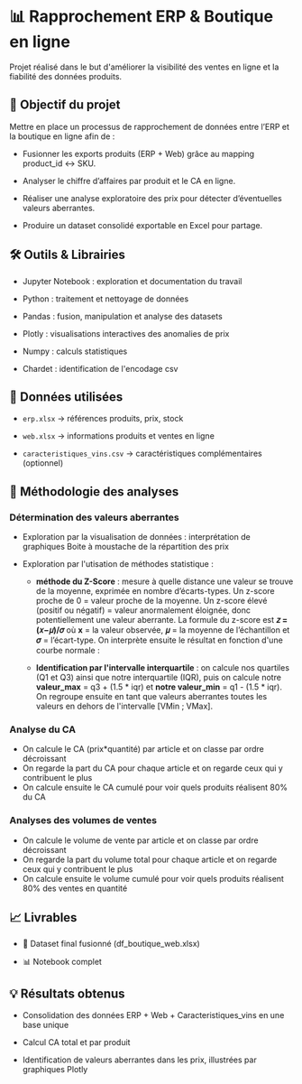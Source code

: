 # 📊 Rapprochement ERP & Boutique en ligne

Projet réalisé dans le but d'améliorer la visibilité des ventes en ligne et la fiabilité des données produits.


## 🚀 Objectif du projet

Mettre en place un processus de rapprochement de données entre l’ERP et la boutique en ligne afin de :

- Fusionner les exports produits (ERP + Web) grâce au mapping product_id ↔ SKU.

- Analyser le chiffre d’affaires par produit et le CA en ligne.

- Réaliser une analyse exploratoire des prix pour détecter d’éventuelles valeurs aberrantes.

- Produire un dataset consolidé exportable en Excel pour partage.


## 🛠️ Outils & Librairies

- Jupyter Notebook : exploration et documentation du travail

- Python : traitement et nettoyage de données

- Pandas : fusion, manipulation et analyse des datasets

- Plotly : visualisations interactives des anomalies de prix
  
- Numpy : calculs statistiques

- Chardet : identification de l'encodage csv


## 📂 Données utilisées

- `erp.xlsx` → références produits, prix, stock

- `web.xlsx` → informations produits et ventes en ligne

- `caracteristiques_vins.csv` → caractéristiques complémentaires (optionnel)

## 🧠 Méthodologie des analyses 

### Détermination des valeurs aberrantes

- Exploration par la visualisation de données : interprétation de graphiques Boite à moustache de la répartition des prix

- Exploration par l'utisation de méthodes statistique :
     - **méthode du Z-Score** : mesure à quelle distance une valeur se trouve de la moyenne, exprimée en nombre d’écarts-types. Un z-score proche de 0 = valeur                                     proche de la moyenne. Un z-score élevé (positif ou négatif) = valeur anormalement éloignée, donc potentiellement une valeur                                         aberrante. La formule du z-score est **𝑧 = (𝑥−𝜇)/𝜎** où **x** = la valeur observée, **𝜇** = la moyenne de l’échantillon et **𝜎** =                                  l’écart-type. On interprète ensuite le résultat en fonction d'une courbe normale : 

     - **Identification par l'intervalle interquartile** : on calcule nos quartiles (Q1 et Q3) ainsi que notre interquartile (IQR), puis on calcule notre                                                                      **valeur_max** = q3 + (1.5 * iqr) et **notre valeur_min** = q1 - (1.5 * iqr). On regroupe ensuite en                                                                tant que valeurs aberrantes toutes les valeurs en dehors de l'intervalle [VMin ; VMax]. 

### Analyse du CA

- On calcule le CA (prix*quantité) par article et on classe par ordre décroissant
- On regarde la part du CA pour chaque article et on regarde ceux qui y contribuent le plus
- On calcule ensuite le CA cumulé pour voir quels produits réalisent 80% du CA

### Analyses des volumes de ventes 
 
- On calcule le volume de vente par article et on classe par ordre décroissant
- On regarde la part du volume total pour chaque article et on regarde ceux qui y contribuent le plus
- On calcule ensuite le volume cumulé pour voir quels produits réalisent 80% des ventes en quantité


## 📈 Livrables

- 📑 Dataset final fusionné (df_boutique_web.xlsx)

- 📊 Notebook complet
  

## 💡 Résultats obtenus

- Consolidation des données ERP + Web + Caracteristiques_vins en une base unique

- Calcul CA total et par produit

- Identification de valeurs aberrantes dans les prix, illustrées par graphiques Plotly

